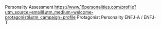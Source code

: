 Personality Assessment 
https://www.16personalities.com/profile?utm_source=email&utm_medium=welcome-protagonist&utm_campaign=profile
Protagonist
Personality
ENFJ-A / ENFJ-T
